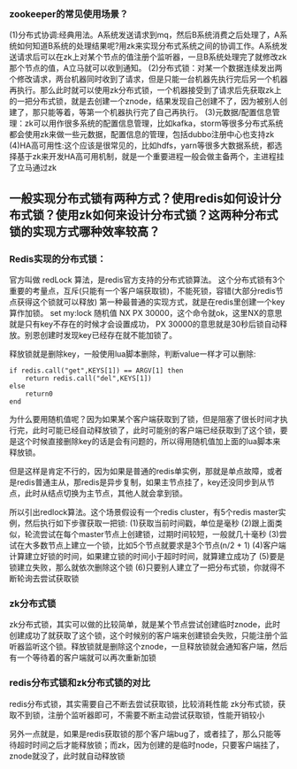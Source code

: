 ### zookeeper的常见使用场景？
(1)分布式协调:经典用法。A系统发送请求到mq，然后B系统消费之后处理了，A系统如何知道B系统的处理结果呢?用zk来实现分布式系统之间的协调工作。A系统发送请求后可以在zk上对某个节点的值注册个监听器，一旦B系统处理完了就修改zk那个节点的值，A立马就可以收到通知。
(2)分布式锁：对某一个数据连续发出两个修改请求，两台机器同时收到了请求，但是只能一台机器先执行完后另一个机器再执行。那么此时就可以使用zk分布式锁，一个机器接受到了请求后先获取zk上的一把分布式锁，就是去创建一个znode，结果发现自己创建不了，因为被别人创建了，那只能等着，等第一个机器执行完了自己再执行。
(3)元数据/配置信息管理：zk可以用作很多系统的配置信息管理，比如kafka，storm等很多分布式系统都会使用zk来做一些元数据，配置信息的管理，包括dubbo注册中心也支持zk
(4)HA高可用性:这个应该是很常见的，比如hdfs，yarn等很多大数据系统，都选择基于zk来开发HA高可用机制，就是一个重要进程一般会做主备两个，主进程挂了立马通过zk

## 一般实现分布式锁有两种方式？使用redis如何设计分布式锁？使用zk如何来设计分布式锁？这两种分布式锁的实现方式哪种效率较高？

### Redis实现的分布式锁：
官方叫做 redLock 算法，是redis官方支持的分布式锁算法。
这个分布式锁有3个重要的考量点，互斥(只能有一个客户端获取锁)，不能死锁，容错(大部分redis节点获得这个锁就可以释放)
第一种最普通的实现方式，就是在redis里创建一个key算作加锁。
set my:lock 随机值 NX PX 30000，这个命令就ok，这里NX的意思就是只有key不存在的时候才会设置成功， PX 30000的意思就是30秒后锁自动释放。别恩创建时发现key已经存在就不能加锁了。

释放锁就是删除key，一般使用lua脚本删除，判断value一样才可以删除:
```
if redis.call("get",KEYS[1]) == ARGV[1] then
    return redis.call("del",KEYS[1])
else 
	return0
end
```
为什么要用随机值呢？因为如果某个客户端获取到了锁，但是阻塞了很长时间才执行完，此时可能已经自动释放锁了，此时可能别的客户端已经获取到了这个锁，要是这个时候直接删除key的话是会有问题的，所以得用随机值加上面的lua脚本来释放锁。

但是这样是肯定不行的，因为如果是普通的redis单实例，那就是单点故障，或者是redis普通主从，那redis是异步复制，如果主节点挂了，key还没同步到从节点，此时从结点切换为主节点，其他人就会拿到锁。

所以引出redlock算法。这个场景假设有一个redis cluster，有5个redis master实例，然后执行如下步骤获取一把锁:
(1)获取当前时间戳，单位是毫秒
(2)跟上面类似，轮流尝试在每个master节点上创建锁，过期时间较短，一般就几十毫秒
(3)尝试在大多数节点上建立一个锁，比如5个节点就要求是3个节点(n/2 + 1)
(4)客户端计算建立好锁的时间，如果建立锁的时间小于超时时间，就算建立成功了
(5)要是锁建立失败，那么就依次删除这个锁
(6)只要别人建立了一把分布式锁，你就得不断轮询去尝试获取锁

### zk分布式锁
zk分布式锁，其实可以做的比较简单，就是某个节点尝试创建临时znode，此时创建成功了就获取了这个锁，这个时候别的客户端来创建锁会失败，只能注册个监听器监听这个锁。释放锁就是删除这个znode，一旦释放锁就会通知客户端，然后有一个等待着的客户端就可以再次重新加锁

### redis分布式锁和zk分布式锁的对比
redis分布式锁，其实需要自己不断去尝试获取锁，比较消耗性能
zk分布式锁，获取不到锁，注册个监听器即可，不需要不断主动尝试获取锁，性能开销较小

另外一点就是，如果是redis获取锁的那个客户端bug了，或者挂了，那么只能等待超时时间之后才能释放锁；而zk，因为创建的是临时node，只要客户端挂了，znode就没了，此时就自动释放锁